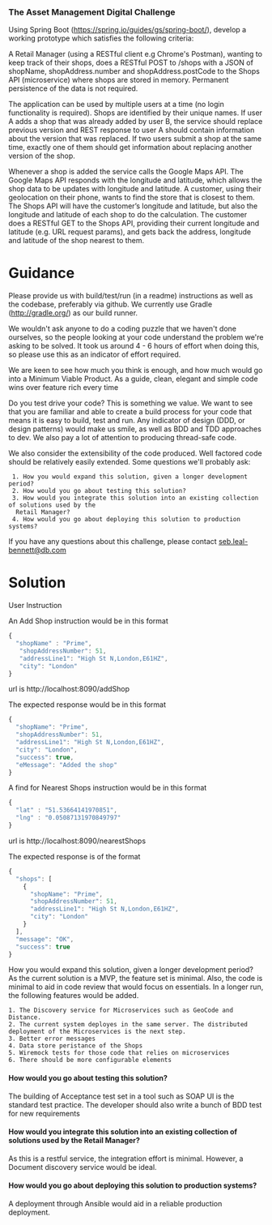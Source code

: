 ### The Asset Management Digital Challenge

Using Spring Boot (https://spring.io/guides/gs/spring-boot/),
develop a working prototype which satisfies the following criteria:

A Retail Manager (using a RESTful client e.g Chrome's Postman), wanting to keep track of their shops, does a RESTful
POST to /shops with a JSON of shopName, shopAddress.number and shopAddress.postCode to the Shops API (microservice)
where shops are stored in memory. Permanent persistence of the data is not required.

The application can be used by multiple users at a time (no login functionality is required). Shops are identified by
their unique names. If user A adds a shop that was already added by user B, the service should replace previous version
and REST response to user A should contain information about the version that was replaced. If two users submit a shop
at the same time, exactly one of them should get information about replacing another version of the shop.

Whenever a shop is added the service calls the Google Maps API. The Google Maps API responds with the longitude and
latitude, which allows the shop data to be updates with longitude and latitude. A customer, using their geolocation
on their phone, wants to find the store that is closest to them. The Shops API will have the customer’s longitude and
latitude, but also the longitude and latitude of each shop to do the calculation. The customer does a RESTful GET to
the Shops API, providing their current longitude and latitude (e.g. URL request params), and gets back the address,
longitude and latitude of the shop nearest to them.

# Guidance

Please provide us with build/test/run (in a readme) instructions as well as the codebase,
preferably via github. We currently use Gradle (http://gradle.org/) as our build runner.

We wouldn't ask anyone to do a coding puzzle that we haven't done ourselves, so the people
looking at your code understand the problem we're asking to be solved. It took us around
4 - 6 hours of effort when doing this, so please use this as an indicator of effort required.

We are keen to see how much you think is enough, and how much would go into a Minimum Viable
Product. As a guide, clean, elegant and simple code wins over feature rich every time

Do you test drive your code? This is something we value. We want to see that you are familiar
and able to create a build process for your code that means it is easy to build, test and run.
Any indicator of design (DDD, or design patterns) would make us smile, as well as BDD and TDD
approaches to dev. We also pay a lot of attention to producing thread-safe code.

We also consider the extensibility of the code produced. Well factored code should be relatively
 easily extended. Some questions we'll probably ask:

~~~
 1. How you would expand this solution, given a longer development period?
 2. How would you go about testing this solution?
 3. How would you integrate this solution into an existing collection of solutions used by the
  Retail Manager?
 4. How would you go about deploying this solution to production systems?
~~~

   If you have any questions about this challenge, please contact seb.leal-bennett@db.com

# Solution

User Instruction

An Add Shop instruction would be in this format
```javascript
{
  "shopName" : "Prime",
   "shopAddressNumber": 51,
   "addressLine1": "High St N,London,E61HZ",
   "city": "London"
}
```

url is http://localhost:8090/addShop

The expected response would be in this format
```javascript
{
  "shopName": "Prime",
  "shopAddressNumber": 51,
  "addressLine1": "High St N,London,E61HZ",
  "city": "London",
  "success": true,
  "eMessage": "Added the shop"
}
```

A find for Nearest Shops instruction would be in this format
```javascript
{
  "lat" : "51.53664141970851",
  "lng" : "0.05087131970849797"
}
```
url is http://localhost:8090/nearestShops

The expected response is of the format
```javascript
{
  "shops": [
    {
      "shopName": "Prime",
      "shopAddressNumber": 51,
      "addressLine1": "High St N,London,E61HZ",
      "city": "London"
    }
  ],
  "message": "OK",
  "success": true
}
```

How you would expand this solution, given a longer development period?
As the current solution is a MVP, the feature set is minimal. Also, the code is minimal to aid in code review that would
focus on essentials. In a longer run, the following features would be added.
~~~
1. The Discovery service for Microservices such as GeoCode and Distance.
2. The current system deployes in the same server. The distributed deployment of the Microservices is the next step.
3. Better error messages
4. Data store peristance of the Shops
5. Wiremock tests for those code that relies on microservices
6. There should be more configurable elements
~~~

#### How would you go about testing this solution? ####

The building of Acceptance test set in a tool such as SOAP UI is the standard test practice.
The developer should also write a bunch of BDD test for new requirements

#### How would you integrate this solution into an existing collection of solutions used by the Retail Manager? ####
As this is a restful service, the integration effort is minimal. However, a Document discovery service would be ideal.

#### How would you go about deploying this solution to production systems? ####
A deployment through Ansible would aid in a reliable production deployment.
